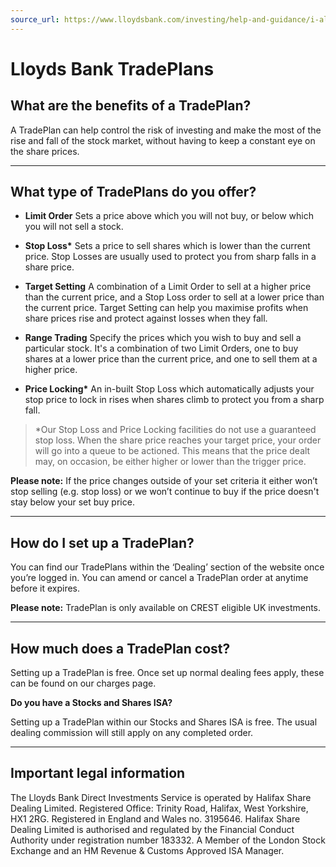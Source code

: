 ```yaml
---
source_url: https://www.lloydsbank.com/investing/help-and-guidance/i-already-invest-with-lloyds/trading-support/automated-trading.html
---
```


# Lloyds Bank TradePlans

## What are the benefits of a TradePlan?

A TradePlan can help control the risk of investing and make the most of the rise and fall of the stock market, without having to keep a constant eye on the share prices.

---

## What type of TradePlans do you offer?

- **Limit Order**
  Sets a price above which you will not buy, or below which you will not sell a stock.

- **Stop Loss\***
  Sets a price to sell shares which is lower than the current price. Stop Losses are usually used to protect you from sharp falls in a share price.

- **Target Setting**
  A combination of a Limit Order to sell at a higher price than the current price, and a Stop Loss order to sell at a lower price than the current price. Target Setting can help you maximise profits when share prices rise and protect against losses when they fall.

- **Range Trading**
  Specify the prices which you wish to buy and sell a particular stock. It's a combination of two Limit Orders, one to buy shares at a lower price than the current price, and one to sell them at a higher price.

- **Price Locking\***
  An in-built Stop Loss which automatically adjusts your stop price to lock in rises when shares climb to protect you from a sharp fall.

> \*Our Stop Loss and Price Locking facilities do not use a guaranteed stop loss. When the share price reaches your target price, your order will go into a queue to be actioned. This means that the price dealt may, on occasion, be either higher or lower than the trigger price.

**Please note:**
If the price changes outside of your set criteria it either won’t stop selling (e.g. stop loss) or we won’t continue to buy if the price doesn't stay below your set buy price.

---

## How do I set up a TradePlan?

You can find our TradePlans within the ‘Dealing’ section of the website once you’re logged in. You can amend or cancel a TradePlan order at anytime before it expires.

**Please note:**
TradePlan is only available on CREST eligible UK investments.

---

## How much does a TradePlan cost?

Setting up a TradePlan is free. Once set up normal dealing fees apply, these can be found on our charges page.

**Do you have a Stocks and Shares ISA?**

Setting up a TradePlan within our Stocks and Shares ISA is free. The usual dealing commission will still apply on any completed order.

---

## Important legal information

The Lloyds Bank Direct Investments Service is operated by Halifax Share Dealing Limited. Registered Office: Trinity Road, Halifax, West Yorkshire, HX1 2RG. Registered in England and Wales no. 3195646. Halifax Share Dealing Limited is authorised and regulated by the Financial Conduct Authority under registration number 183332. A Member of the London Stock Exchange and an HM Revenue & Customs Approved ISA Manager.

